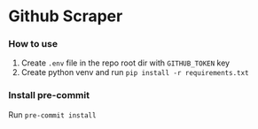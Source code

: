 # Github Scraper

### How to use
1. Create `.env` file in the repo root dir with `GITHUB_TOKEN` key
2. Create python venv and run `pip install -r requirements.txt`

### Install pre-commit
Run `pre-commit install`
